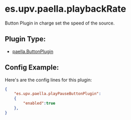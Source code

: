 # es.upv.paella.playbackRate

Button Plugin in charge set the speed of the source.


## Plugin Type:
- [paella.ButtonPlugin](../plugin_type.md)


## Config Example:

Here's are the config  lines for this plugin:

```json
{
	"es.upv.paella.playPauseButtonPlugin":
	{
		"enabled":true
	},
}
```
